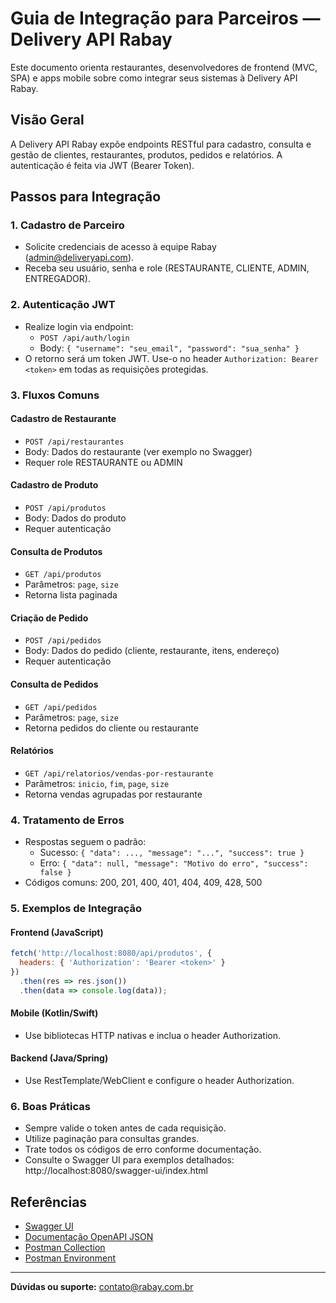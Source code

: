 # Guia de Integração para Parceiros — Delivery API Rabay

Este documento orienta restaurantes, desenvolvedores de frontend (MVC, SPA) e apps mobile sobre como integrar seus sistemas à Delivery API Rabay.

## Visão Geral
A Delivery API Rabay expõe endpoints RESTful para cadastro, consulta e gestão de clientes, restaurantes, produtos, pedidos e relatórios. A autenticação é feita via JWT (Bearer Token).

## Passos para Integração

### 1. Cadastro de Parceiro
- Solicite credenciais de acesso à equipe Rabay (admin@deliveryapi.com).
- Receba seu usuário, senha e role (RESTAURANTE, CLIENTE, ADMIN, ENTREGADOR).

### 2. Autenticação JWT
- Realize login via endpoint:
  - `POST /api/auth/login`
  - Body: `{ "username": "seu_email", "password": "sua_senha" }`
- O retorno será um token JWT. Use-o no header `Authorization: Bearer <token>` em todas as requisições protegidas.

### 3. Fluxos Comuns

#### Cadastro de Restaurante
- `POST /api/restaurantes`
- Body: Dados do restaurante (ver exemplo no Swagger)
- Requer role RESTAURANTE ou ADMIN

#### Cadastro de Produto
- `POST /api/produtos`
- Body: Dados do produto
- Requer autenticação

#### Consulta de Produtos
- `GET /api/produtos`
- Parâmetros: `page`, `size`
- Retorna lista paginada

#### Criação de Pedido
- `POST /api/pedidos`
- Body: Dados do pedido (cliente, restaurante, itens, endereço)
- Requer autenticação

#### Consulta de Pedidos
- `GET /api/pedidos`
- Parâmetros: `page`, `size`
- Retorna pedidos do cliente ou restaurante

#### Relatórios
- `GET /api/relatorios/vendas-por-restaurante`
- Parâmetros: `inicio`, `fim`, `page`, `size`
- Retorna vendas agrupadas por restaurante

### 4. Tratamento de Erros
- Respostas seguem o padrão:
  - Sucesso: `{ "data": ..., "message": "...", "success": true }`
  - Erro: `{ "data": null, "message": "Motivo do erro", "success": false }`
- Códigos comuns: 200, 201, 400, 401, 404, 409, 428, 500

### 5. Exemplos de Integração

#### Frontend (JavaScript)
```js
fetch('http://localhost:8080/api/produtos', {
  headers: { 'Authorization': 'Bearer <token>' }
})
  .then(res => res.json())
  .then(data => console.log(data));
```

#### Mobile (Kotlin/Swift)
- Use bibliotecas HTTP nativas e inclua o header Authorization.

#### Backend (Java/Spring)
- Use RestTemplate/WebClient e configure o header Authorization.

### 6. Boas Práticas
- Sempre valide o token antes de cada requisição.
- Utilize paginação para consultas grandes.
- Trate todos os códigos de erro conforme documentação.
- Consulte o Swagger UI para exemplos detalhados: http://localhost:8080/swagger-ui/index.html

## Referências
- [Swagger UI](http://localhost:8080/swagger-ui/index.html)
- [Documentação OpenAPI JSON](http://localhost:8080/api-docs)
- [Postman Collection](entregaveis/delivery-api-rabay.postman_collection.json)
- [Postman Environment](entregaveis/delivery-api-rabay.postman_environment.json)

---
**Dúvidas ou suporte:** contato@rabay.com.br
